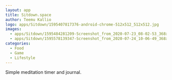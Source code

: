 ```yaml
---
layout: app
title: Sitdown.space
author: Teemu Kallio
logo: apps/Sitdown/1595407817376-android-chrome-512x512_512x512.jpg
images:
  - apps/Sitdown/1595484281209-Screenshot_from_2020-07-23_08-02-53_368x648.jpg
  - apps/Sitdown/1595578139347-Screenshot_from_2020-07-24_10-06-49_368x648.jpg
categories:
  - Food
  - Game
  - Lifestyle
---
```


Simple meditation timer and journal.
